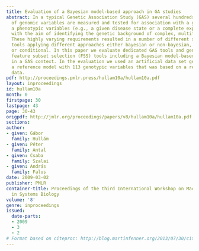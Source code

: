 ```yaml
---
title: Evaluation of a Bayesian model-based approach in GA studies
abstract: In a typical Genetic Association Study (GAS) several hundreds to millions
  of genomic variables are measured and tested for association with a given set of
  a phenotypic variables (e.g., a given disease state or a complete expression profile),
  with the aim of identifying the genetic background of complex, multifactorial diseases.
  These highly varying requirements resulted in a number of different statistical
  tools applying different approaches either bayesian or non-bayesian, model-based
  or conditional. In this paper we evaluate dedicated GAS tools and general purpose
  feature subset selection (FSS) tools including a Bayesian model-based tool \emphBMLA
  in a GAS context. In the evaluation we used an artificial data set generated from
  a reference model with 113 genotypic variables that was based on a real-world genotype
  data.
pdf: http://proceedings.pmlr.press/hullam10a/hullam10a.pdf
layout: inproceedings
id: hullam10a
month: 0
firstpage: 30
lastpage: 43
page: 30-43
origpdf: http://jmlr.org/proceedings/papers/v8/hullam10a/hullam10a.pdf
sections: 
author:
- given: Gábor
  family: Hullám
- given: Péter
  family: Antal
- given: Csaba
  family: Szalai
- given: András
  family: Falus
date: 2009-03-02
publisher: PMLR
container-title: Proceedings of the third International Workshop on Machine Learning
  in Systems Biology
volume: '8'
genre: inproceedings
issued:
  date-parts:
  - 2009
  - 3
  - 2
# Format based on citeproc: http://blog.martinfenner.org/2013/07/30/citeproc-yaml-for-bibliographies/
---
```

